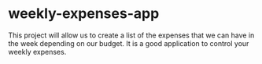 # weekly-expenses-app
This project will allow us to create a list of the expenses that we can have in the week depending on our budget. It is a good application to control your weekly expenses.
